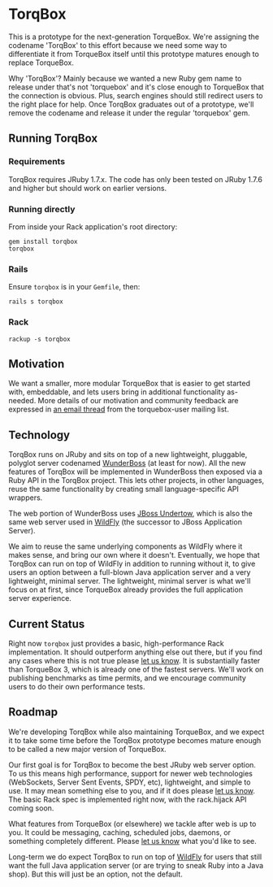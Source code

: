 # TorqBox

This is a prototype for the next-generation TorqueBox. We're assigning
the codename 'TorqBox' to this effort because we need some way to
differentiate it from TorqueBox itself until this prototype matures
enough to replace TorqueBox.

Why 'TorqBox'? Mainly because we wanted a new Ruby gem name to release
under that's not 'torquebox' and it's close enough to TorqueBox that
the connection is obvious. Plus, search engines should still redirect
users to the right place for help. Once TorqBox graduates out of a
prototype, we'll remove the codename and release it under the regular
'torquebox' gem.


## Running TorqBox

### Requirements

TorqBox requires JRuby 1.7.x. The code has only been tested on JRuby
1.7.6 and higher but should work on earlier versions.

### Running directly

From inside your Rack application's root directory:

    gem install torqbox
    torqbox

### Rails

Ensure `torqbox` is in your `Gemfile`, then:

    rails s torqbox

### Rack

    rackup -s torqbox


## Motivation

We want a smaller, more modular TorqueBox that is easier to get
started with, embeddable, and lets users bring in additional
functionality as-needed. More details of our motivation and community
feedback are expressed in [an email thread][tb_future_thread] from the
torquebox-user mailing list.

## Technology

TorqBox runs on JRuby and sits on top of a new lightweight, pluggable,
polyglot server codenamed [WunderBoss][wunderboss] (at least for
now). All the new features of TorqBox will be implemented in
WunderBoss then exposed via a Ruby API in the TorqBox project. This
lets other projects, in other languages, reuse the same functionality
by creating small language-specific API wrappers.

The web portion of WunderBoss uses [JBoss Undertow][undertow], which
is also the same web server used in [WildFly][wildfly] (the successor
to JBoss Application Server).

We aim to reuse the same underlying components as WildFly where it
makes sense, and bring our own where it doesn't. Eventually, we hope
that TorqBox can run on top of WildFly in addition to running without
it, to give users an option between a full-blown Java application
server and a very lightweight, minimal server. The lightweight,
minimal server is what we'll focus on at first, since TorqueBox
already provides the full application server experience.


## Current Status

Right now `torqbox` just provides a basic, high-performance Rack
implementation. It should outperform anything else out there, but if
you find any cases where this is not true please [let us
know][community]. It is substantially faster than TorqueBox 3, which
is already one of the fastest servers. We'll work on publishing
benchmarks as time permits, and we encourage community users to do
their own performance tests.

## Roadmap

We're developing TorqBox while also maintaining TorqueBox, and we
expect it to take some time before the TorqBox prototype becomes
mature enough to be called a new major version of TorqueBox.

Our first goal is for TorqBox to become the best JRuby web server
option. To us this means high performance, support for newer web
technologies (WebSockets, Server Sent Events, SPDY, etc), lightweight,
and simple to use. It may mean something else to you, and if it does
please [let us know][community]. The basic Rack spec is implemented
right now, with the rack.hijack API coming soon.

What features from TorqueBox (or elsewhere) we tackle after web is up
to you. It could be messaging, caching, scheduled jobs, daemons, or
something completely different. Please [let us know][community] what
you'd like to see.

Long-term we do expect TorqBox to run on top of [WildFly][wildfly] for
users that still want the full Java application server (or are trying
to sneak Ruby into a Java shop). But this will just be an option, not
the default.


[tb_future_thread]: http://markmail.org/thread/4ffelg3qklycwhfo
[community]: http://torquebox.org/community/
[wunderboss]: https://github.com/projectodd/wunderboss
[undertow]: http://undertow.io/
[wildfly]: http://wildfly.org/
